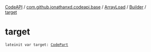 [CodeAPI](../../../index.md) / [com.github.jonathanxd.codeapi.base](../../index.md) / [ArrayLoad](../index.md) / [Builder](index.md) / [target](.)

# target

`lateinit var target: `[`CodePart`](../../../com.github.jonathanxd.codeapi/-code-part/index.md)